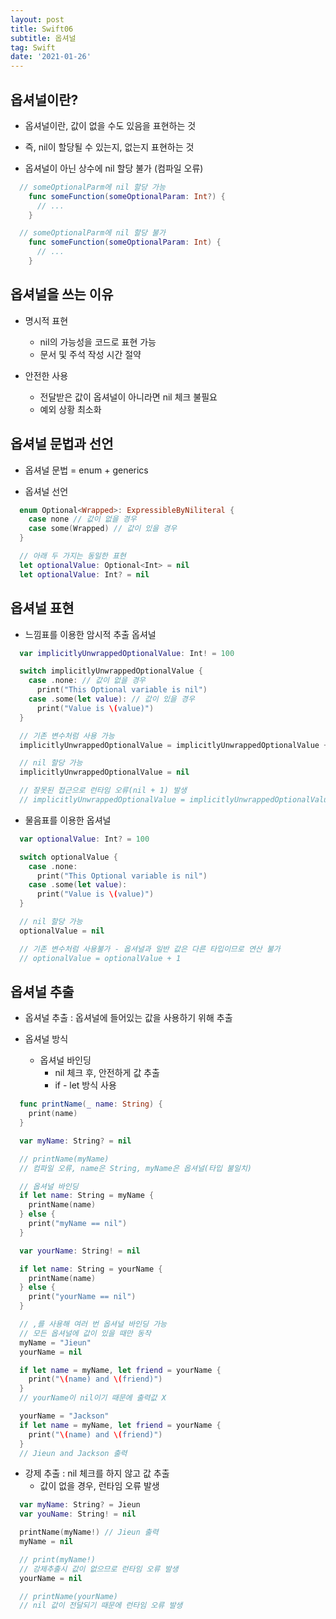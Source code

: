 ```yaml
---
layout: post
title: Swift06
subtitle: 옵셔널
tag: Swift
date: '2021-01-26'
---
```


## 옵셔널이란?

* 옵셔널이란, 값이 없을 수도 있음을 표현하는 것

* 즉, nil이 할당될 수 있는지, 없는지 표현하는 것

* 옵셔널이 아닌 상수에 nil 할당 불가 (컴파일 오류)

~~~Swift
  // someOptionalParm에 nil 할당 가능
    func someFunction(someOptionalParam: Int?) {
      // ...
    }

  // someOptionalParm에 nil 할당 불가
    func someFunction(someOptionalParam: Int) {
      // ...
    }
~~~


## 옵셔널을 쓰는 이유

* 명시적 표현
  - nil의 가능성을 코드로 표현 가능
  - 문서 및 주석 작성 시간 절약

* 안전한 사용
  - 전달받은 값이 옵셔널이 아니라면 nil 체크 불필요
  - 예외 상황 최소화


## 옵셔널 문법과 선언

* 옵셔널 문법 = enum + generics

* 옵셔널 선언
~~~Swift
  enum Optional<Wrapped>: ExpressibleByNiliteral {
    case none // 값이 없을 경우
    case some(Wrapped) // 값이 있을 경우
  }

  // 아래 두 가지는 동일한 표현
  let optionalValue: Optional<Int> = nil
  let optionalValue: Int? = nil
~~~


## 옵셔널 표현

* 느낌표를 이용한 암시적 추출 옵셔널
~~~Swift
  var implicitlyUnwrappedOptionalValue: Int! = 100

  switch implicitlyUnwrappedOptionalValue {
    case .none: // 값이 없을 경우
      print("This Optional variable is nil")
    case .some(let value): // 값이 있을 경우
      print("Value is \(value)")
  }

  // 기존 변수처럼 사용 가능
  implicitlyUnwrappedOptionalValue = implicitlyUnwrappedOptionalValue + 1

  // nil 할당 가능
  implicitlyUnwrappedOptionalValue = nil

  // 잘못된 접근으로 런타임 오류(nil + 1) 발생
  // implicitlyUnwrappedOptionalValue = implicitlyUnwrappedOptionalValue + 1
~~~

* 물음표를 이용한 옵셔널
~~~Swift
  var optionalValue: Int? = 100

  switch optionalValue {
    case .none:
      print("This Optional variable is nil")
    case .some(let value):
      print("Value is \(value)")
  }

  // nil 할당 가능
  optionalValue = nil

  // 기존 변수처럼 사용불가 - 옵셔널과 일반 값은 다른 타입이므로 연산 불가
  // optionalValue = optionalValue + 1
~~~


## 옵셔널 추출

* 옵셔널 추출 : 옵셔널에 들어있는 값을 사용하기 위해 추출

* 옵셔널 방식
  - 옵셔널 바인딩
    - nil 체크 후, 안전하게 값 추출
    - if - let 방식 사용   
~~~Swift
  func printName(_ name: String) {
    print(name)
  }

  var myName: String? = nil

  // printName(myName)
  // 컴파일 오류, name은 String, myName은 옵셔널(타입 불일치)

  // 옵셔널 바인딩
  if let name: String = myName {
    printName(name)
  } else {
    print("myName == nil")
  }

  var yourName: String! = nil

  if let name: String = yourName {
    printName(name)
  } else {
    print("yourName == nil")
  }

  // ,를 사용해 여러 번 옵셔널 바인딩 가능
  // 모든 옵셔널에 값이 있을 때만 동작
  myName = "Jieun"
  yourName = nil

  if let name = myName, let friend = yourName {
    print("\(name) and \(friend)")
  }
  // yourName이 nil이기 때문에 출력값 X

  yourName = "Jackson"
  if let name = myName, let friend = yourName {
    print("\(name) and \(friend)")
  }
  // Jieun and Jackson 출력
~~~

  - 강제 추출 : nil 체크를 하지 않고 값 추출
    - 값이 없을 경우, 런타임 오류 발생
~~~Swift
  var myName: String? = Jieun
  var youName: String! = nil

  printName(myName!) // Jieun 출력
  myName = nil

  // print(myName!)
  // 강제추출시 값이 없으므로 런타임 오류 발생
  yourName = nil

  // printName(yourName)
  // nil 값이 전달되기 때문에 런타임 오류 발생
~~~
